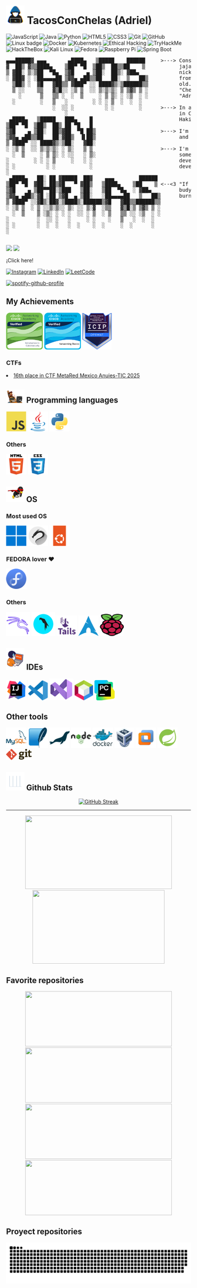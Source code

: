 # <picture><img src = "./Taco/about_me.gif" width = 50px></picture> TacosConChelas (Adriel)
![JavaScript](https://img.shields.io/badge/javascript-%23323330.svg?style=for-the-badge&logo=javascript&logoColor=%23F7DF1E) ![Java](https://img.shields.io/badge/java-%23ED8B00.svg?style=for-the-badge&logo=java&logoColor=white) ![Python](https://img.shields.io/badge/python-%233776AB.svg?style=for-the-badge&logo=python&logoColor=white) ![HTML5](https://img.shields.io/badge/html5-%23E34F26.svg?style=for-the-badge&logo=html5&logoColor=white) ![CSS3](https://img.shields.io/badge/css3-%231572B6.svg?style=for-the-badge&logo=css3&logoColor=white) ![Git](https://img.shields.io/badge/git-%23F05033.svg?style=for-the-badge&logo=git&logoColor=white) ![GitHub](https://img.shields.io/badge/github-%23121011.svg?style=for-the-badge&logo=github&logoColor=white) ![Linux badge](https://img.shields.io/badge/Linux-FCC624?style=for-the-badge&logo=linux&logoColor=black) ![Docker](https://img.shields.io/badge/docker-%232496ED.svg?style=for-the-badge&logo=docker&logoColor=white) ![Kubernetes](https://img.shields.io/badge/kubernetes-%23326CE5.svg?style=for-the-badge&logo=kubernetes&logoColor=white) ![Ethical Hacking](https://img.shields.io/badge/Ethical%20Hacking-000000?style=for-the-badge&logoColor=white) ![TryHackMe](https://img.shields.io/badge/TryHackMe-880000?style=for-the-badge&logo=TryHackMe&logoColor=white) ![HackTheBox](https://img.shields.io/badge/HackTheBox-9FEF00?style=for-the-badge&logo=hackthebox&logoColor=black) ![Kali Linux](https://img.shields.io/badge/Kali%20Linux-557C94?style=for-the-badge&logo=kalilinux&logoColor=white) ![Fedora](https://img.shields.io/badge/Fedora-51A2DA?style=for-the-badge&logo=fedora&logoColor=white)
![Raspberry Pi](https://img.shields.io/badge/Raspberry%20Pi-A22846?style=for-the-badge&logo=Raspberry-Pi&logoColor=white)
![Spring Boot](https://img.shields.io/badge/Spring%20Boot-6DB33F?style=for-the-badge&logo=spring-boot&logoColor=white)

<!---  <img src="./Taco/saludo-removebg.png" alt="Saludo" width="300" height="160"/> --->
<pre>
▄▄▄█████▓ ▄▄▄       ▄████▄   ▒█████    ██████     >---> Console.log("Hi Everyone"); 
▓  ██▒ ▓▒▒████▄    ▒██▀ ▀█  ▒██▒  ██▒▒██    ▒           jaja my name is Adriel, (my 
▒ ▓██░ ▒░▒██  ▀█▄  ▒▓█    ▄ ▒██░  ██▒░ ▓██▄             nickname TacosConChelas), I'm 
░ ▓██▓ ░ ░██▄▄▄▄██ ▒▓▓▄ ▄██▒▒██   ██░  ▒   ██▒          from Mexico and I'm 22 years 
  ▒██▒ ░  ▓█   ▓██▒▒ ▓███▀ ░░ ████▓▒░▒██████▒▒          old. Some people call me 
  ▒ ░░    ▒▒   ▓▒█░░ ░▒ ▒  ░░ ▒░▒░▒░ ▒ ▒▓▒ ▒ ░          "Chelas" and others call me
    ░      ▒   ▒▒ ░  ░  ▒     ░ ▒ ▒░ ░ ░▒  ░ ░          "Adri".
  ░        ░   ▒   ░        ░ ░ ░ ▒  ░  ░  ░      
               ░  ░░ ░          ░ ░        ░      >---> In addition to being interested 
                   ░                                    in Cybersecurity, Ethical 
 ▄████▄   ▒█████   ███▄    █                            Haking, DevOps and Linux.
▒██▀ ▀█  ▒██▒  ██▒ ██ ▀█   █                      
▒▓█    ▄ ▒██░  ██▒▓██  ▀█ ██▒                     >---> I'm currently learning a Java
▒▓▓▄ ▄██▒▒██   ██░▓██▒  ▐▌██▒                           and Python.
▒ ▓███▀ ░░ ████▓▒░▒██░   ▓██░                     
░ ░▒ ▒  ░░ ▒░▒░▒░ ░ ▒░   ▒ ▒                      >---> I'm looking to collaborate on
  ░  ▒     ░ ▒ ▒░ ░ ░░   ░ ▒░                           some accounting systems
░        ░ ░ ░ ▒     ░   ░ ░                            development or application
░ ░          ░ ░           ░                            development. 
░                                                 
 ▄████▄   ██░ ██ ▓█████  ██▓    ▄▄▄        ██████         
▒██▀ ▀█  ▓██░ ██▒▓█   ▀ ▓██▒   ▒████▄    ▒██    ▒ <--<3 "If you want to beat your   
▒▓█    ▄ ▒██▀▀██░▒███   ▒██░   ▒██  ▀█▄  ░ ▓██▄         budyet, don't be afraid to 
▒▓▓▄ ▄██▒░▓█ ░██ ▒▓█  ▄ ▒██░   ░██▄▄▄▄██   ▒   ██▒      burn your boats"
▒ ▓███▀ ░░▓█▒░██▓░▒████▒░██████▒▓█   ▓██▒▒██████▒▒
░ ░▒ ▒  ░ ▒ ░░▒░▒░░ ▒░ ░░ ▒░▓  ░▒▒   ▓▒█░▒ ▒▓▒ ▒ ░
  ░  ▒    ▒ ░▒░ ░ ░ ░  ░░ ░ ▒  ░ ▒   ▒▒ ░░ ░▒  ░ ░
░         ░  ░░ ░   ░     ░ ░    ░   ▒   ░  ░  ░  
░ ░       ░  ░  ░   ░  ░    ░  ░     ░  ░      ░  
░                                                 

</pre>


<!---
TacosConChelas/TacosConChelas is a ✨ special ✨ repository because its `README.md` (this file) appears on your GitHub profile.
You can click the Preview link to take a look at your changes.
https://github.com/TacosConChelas/TacosConChelas/blob/main/Taco/owasp.png
- I like to learn about new technologies, but I'm just a beginner learning
--->

<!---  ##  About me --->




<img src="https://img.shields.io/badge/Age-22-blue" /> <img src="https://img.shields.io/badge/Nickname-TacosConChelas-red" />

<div>
  
  <!--- 
  <img align="left" src="./Taco/Perritos/images.jpg" title="JavaScript" alt="JavaScript" width="335" height="160"/> 
  <li>👋 Console.log("Hi Everyone"); jajajj My name is Adriel (TacosConChelas), I'm from Mexico and I'm 20 years old. Some people call me "Chelas" and others call me "Adri".</li> 
  <li>👀 I'm interested in programming but I am still a beginner. In addition to being interested in Cybersecurity, Ethical Haking and Linux</li>
  <li>🌱 I'm currently learning a Java and Python.</li>
  <li>💞️ I'm looking to collaborate on some game development or application development.</li>
  <li>📫 How to reach me you could send me a message to my instagram "tortahack".</li>
  ---->
  
</div>
<p>¡Click here!</p>
<!--- <a title="MyInstagram" href="https://www.instagram.com/tacos_con_chelas/"><img src=".\Taco\Insta.png" alt="Los Tejos" width="35" height="35"/></a> --->

[![Instagram](https://img.shields.io/badge/instagram-%23E4405F.svg?style=for-the-badge&logo=instagram&logoColor=white)](https://www.instagram.com/tortahack/) [![LinkedIn](https://img.shields.io/badge/linkedin-%230077B5.svg?style=for-the-badge&logo=linkedin&logoColor=white)](https://www.linkedin.com/in/adriel-xel-h%C3%A1-hern%C3%A1ndez-ortega-3b4209297/) [![LeetCode](https://img.shields.io/badge/leetcode-%23FFA116.svg?style=for-the-badge&logo=leetcode&logoColor=white)](https://leetcode.com/u/TacosConChelas/)

[![spotify-github-profile](https://spotify-github-profile.kittinanx.com/api/view?uid=313nnexzwdmm5amccfrmqttpphpa&cover_image=true&theme=default&show_offline=false&background_color=121212&interchange=true&bar_color=ff0000)](https://spotify-github-profile.kittinanx.com/api/view?uid=313nnexzwdmm5amccfrmqttpphpa&redirect=true)

## My Achievements
<div>
  <img src="./Taco/Certificado_introduction_to-cybersecurity.png" title="CISCO" alt="HTML" width="100" height="100"/>
  <img src="./Taco/networking-basics.png" title="CISCO" alt="HTML" width="100" height="100"/>
  <img src="./Taco/owasp.png" title="ICIP" alt="ICIP" width="80" height="100"/>
  
</div>

### CTFs
<li><a href="https://ctfd.anuies.mx/">16th place in CTF MetaRed Mexico Anuies-TIC 2025</a></li>


## <picture><img src = "./Taco/CP_PS.gif" width = 50px></picture> Programming languages
<div>
  <img src="https://github.com/devicons/devicon/blob/master/icons/javascript/javascript-original.svg" title="JavaScript" alt="JavaScript" width="55" height="55"/> 
  <img src="https://github.com/devicons/devicon/blob/master/icons/java/java-original.svg" title="Java" alt="Java" width="55" height="55"/>
  <img src="https://github.com/devicons/devicon/blob/master/icons/python/python-original.svg" title="Python" alt="Python" width="55" height="55"/>
</div> 

### Others
<div>
  <img src="./Taco/HTML.png" title="HTML" alt="HTML" width="55" height="55"/>
  <img src="./Taco/CSS.png" title="CSS" alt="CSS" width="55" height="55"/> 
</div>

## <picture><img src = "./Taco/OS.gif" width = 50px></picture> OS 

### Most used OS
<div>
  <img src="https://github.com/devicons/devicon/blob/master/icons/windows11/windows11-original.svg" title="Win11" alt="Win11" width="55" height="55"/> 
  <a title="Kali" href="https://www.kali.org/"><img src="https://github.com/TacosConChelas/TacosConChelas/blob/main/Taco/pngwing.com.png" title="Kali" alt="Kali" width="55" height="55"/></a>
  <a title="Ubuntu" href="https://ubuntu.com/download"><img src="https://github.com/devicons/devicon/blob/master/icons/ubuntu/ubuntu-original.svg" title="Ubuntu" alt="Ubuntu" width="55" height="55"/></a>
</div>

### FEDORA lover ❤️
<div>
  <a title="Fedora" href="https://fedoraproject.org/es/"><img src="https://github.com/TacosConChelas/TacosConChelas/blob/main/Taco/Fedora.png" title="Fedora" alt="Fedora" width="55" height="55"/></a>
</div>

### Others
<div>
  <a title="KaliPurple" href="https://www.kali.org/"><img src="./Taco/kalipurple.png" title="KaliPurple" alt="KaliPurple" width="65" height="65"/></a>
  <a title="Parrot" href="https://www.parrotsec.org/"><img src="./Taco/ParrotSecurityE_Logo.png" title="Parrot" alt="Parrot" width="65" height="65"/></a>
  <a title="Tails" href="https://tails.net/index.en.html"><img src="https://github.com/TacosConChelas/TacosConChelas/blob/main/Taco/tails-logo-square-notagline.svg" title="Tails" alt="Tails" width="55" height="55"/></a>
  <a title="Arch" href="https://archlinux.org/"><img src="https://github.com/TacosConChelas/TacosConChelas/blob/main/Taco/archlinux-icon.svg" title"Arch" alt="Arch" width="55" height="55"/></a>
  <a title="RasberryPi" href="https://www.raspberrypi.org/"><img src="./Taco/RPI.L.svg" title="RasberryPi" alt="RasberryPi" width="65" height="60"/></a>
</div>


## <picture><img src = "./Taco/IDEs.gif" width = 50px></picture> IDEs
<div>
  <a title="IntelliJ-IDEA" href="https://www.jetbrains.com/es-es/idea/"><img src="./Taco/IntelliJ%20Idea.png" title="Intel-IDEA" alt="Intel-IDEA" width="55" height="55"/></a>
  <a title="VisualStudioCode" href="https://code.visualstudio.com/"><img src="./Taco/VSC.png" title="VSC" alt="VSC" width="55" height="55"/></a>
  <a title="VisualStudio" href="https://visualstudio.microsoft.com/es/"><img src="./Taco/VisualStudio2022.svg" title="VS" alt="VSC" width="65" height="60"/></a>
  <a title="Apache" href="https://netbeans.apache.org/front/main/index.html"><img src="./Taco/apacheNetBeans.png" title="Apache" alt="Apache" width="50" height="55"/></a>
  <a title="PyCharm" href="https://www.jetbrains.com/es-es/pycharm/download/?section=windows"><img src="https://github.com/devicons/devicon/blob/master/icons/pycharm/pycharm-original.svg" title="PyCharm" alt="PyCharm" width="55" height="55"/></a>
</div>

## Other tools
<div>
  <a title="mysql" href="https://www.mysql.com/"><img src="https://github.com/TacosConChelas/TacosConChelas/blob/main/Taco/MySQL.png" title="MySQL" alt="MySQL" width="55" height="55"/></a>
  <a title="SQLite" href="https://www.sqlite.org/"><img src="https://github.com/devicons/devicon/blob/master/icons/sqlite/sqlite-original.svg" title="SQLite" alt="SQLite" width="55" height="55"/></a>
  <a title="MariaDB" href="https://mariadb.org/"><img src="https://github.com/devicons/devicon/blob/master/icons/mariadb/mariadb-original.svg" title="MaruiDB" alt="MariaDB" width="55" height="55"/></a>
  <a title="node" href="https://nodejs.org/en"><img src="https://github.com/devicons/devicon/blob/master/icons/nodejs/nodejs-original-wordmark.svg" title="nodejs" alt="NodeJS" width="55" height="55"/></a>
  <a title="docker" href="https://www.docker.com/"><img src="https://github.com/devicons/devicon/blob/master/icons/docker/docker-original-wordmark.svg" title="Docker" alt="Docker" width="55" height="55"/></a>
  <a title="VirtualBox" href="https://www.virtualbox.org/"><img src="./Taco/virtualbox.png" title="VirtualBox" alt="VirtualBox" width="55" height="55"/></a>
  <a title="VMWare" href="https://www.vmware.com/"><img src="./Taco/VMWare.png" title="VMWare" alt="VMWare" width="55" height="55"/></a>
  <a title="Spring" href="https://spring.io/"><img src="./Taco/spring-logo.png" title="Git" alt="Git" width="55" height="55"/></a>
  <a title="Git" href="https://git-scm.com/"><img src="https://github.com/TacosConChelas/TacosConChelas/blob/main/Taco/Git.png" title="Git" alt="Git" width="70" height="30"/></a>
  
 
</div>  

## <picture> <img src = "./Taco/Statistics.gif" width = 50px>  </picture>  Github Stats
<!--- https://streak-stats.demolab.com/demo/ -->
<div align = "center">
  <a href="https://git.io/streak-stats"><img src="https://streak-stats.demolab.com?user=TacosConChelas&theme=shadow-red&border_radius=5&date_format=M%20j%5B%2C%20Y%5D&fire=FF0000" alt="GitHub Streak" /></a>
</div>

---

<p align="center">
  <!--    https://github-readme-stats.vercel.app/api?username=TacosConChelas&theme=shadow_red&show_icons=tru --->
 
  <img width="400" height="200" src="https://github-readme-stats.vercel.app/api?username=TacosConChelas&theme=shadow_red&show_icons=true">
  <img width="360" height="200" src="https://github-readme-stats.vercel.app/api/top-langs/?username=TacosConChelas&size_weight=0.15&count_weight=0.5&layout=compact&theme=shadow_red">
  
</p>

## Favorite repositories
 <!--   https://github-readme-stats.vercel.app/api?username=TacosConChelas&theme=shadow_red&show_icons=true   --->
<div align="center">
  <p>
    <a title="EstructuraDDatosJAVA_UV" href="https://github.com/TacosConChelas/EstructuraDDatosJAVA_UV"><img width="400" height="150" src="https://github-readme-stats.vercel.app/api/pin?username=TacosConChelas&theme=shadow_red&&show_icons=true&repo=EstructuraDDatosJAVA_UV"></a>
    <a title="Curso-Practico_JavaScript" href="https://github.com/TacosConChelas/Curso-Practico_JavaScript"><img width="400" height="150" src="https://github-readme-stats.vercel.app/api/pin?username=TacosConChelas&theme=shadow_red&&show_icons=true&repo=Curso-Practico_JavaScript"></a>
    <a title="CursoPLATZI_JavaSE_OObjects" href="https://github.com/TacosConChelas/CursoPLATZI_JavaSE_OObjects"><img width="400" height="150" src="https://github-readme-stats.vercel.app/api/pin?username=TacosConChelas&theme=shadow_red&&show_icons=true&repo=CursoPLATZI_JavaSE_OObjects"></a>
    <a title="RepoCompartido" href="https://github.com/TacosConChelas/RepoCompartido"><img width="400" height="150" src="https://github-readme-stats.vercel.app/api/pin?username=TacosConChelas&theme=shadow_red&&show_icons=true&repo=RepoCompartido"></a>
  </p>
  
</div>

## Proyect repositories

<!--- snake -->
<div align="center">
  <img  src="./Taco/grid-snake.svg"
       alt="snake" /></a>
</div>



<!-- inspiración para las estadisticas: 
  targetas sobre el perfil:
https://github.com/anuraghazra/github-readme-stats
  Targeta sobre el perfil:
https://streak-stats.demolab.com/demo/?
user=TacosConChelas&theme=onedark&hide_border=true&border_radius=4.5&locale=en&date_format=j+M%5B+Y%5D&mode=daily&exclude_days=&sections=total%2Ccurrent%2Clongest&card_width=495&type=png&background-type=solid&properties=border&fire=%23FF1000&ring=%23FF0000&background=%23000000FF&sideNums=%23FF0000&currStreakLabel=%23EBEBEB&currStreakNum=%23C5C5C5&dates=%23A91414
https://streak-stats.demolab.com/demo/
  alineación con HTML
https://desarrolloweb.com/articulos/600.php
  enlazar imgs
https://www.aulafacil.com/cursos/crear-paginas-web/html/enlazar-una-imagen-l19280
  eliminar fondo:
https://www.remove.bg/es/upload
--->

